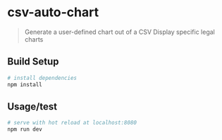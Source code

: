 # csv-auto-chart

> Generate a user-defined chart out of a CSV
> Display specific legal charts

## Build Setup

``` bash
# install dependencies
npm install
```
## Usage/test
``` bash
# serve with hot reload at localhost:8080
npm run dev
```